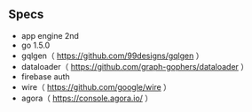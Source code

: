 ## Specs
- app engine 2nd
- go 1.5.0
- gqlgen（ https://github.com/99designs/gqlgen ）
- dataloader（ https://github.com/graph-gophers/dataloader ）
- firebase auth
- wire（ https://github.com/google/wire ）
- agora（ https://console.agora.io/ ）
